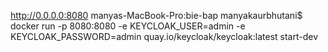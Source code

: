http://0.0.0.0:8080
manyas-MacBook-Pro:bie-bap manyakaurbhutani$ docker run -p 8080:8080 -e KEYCLOAK_USER=admin -e KEYCLOAK_PASSWORD=admin quay.io/keycloak/keycloak:latest start-dev
